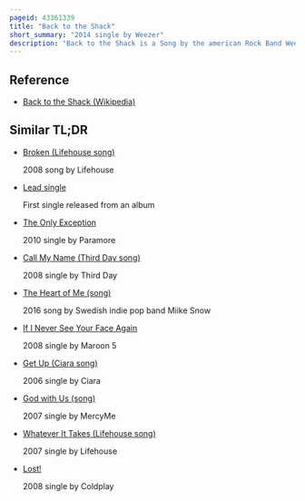 ```yaml
---
pageid: 43361339
title: "Back to the Shack"
short_summary: "2014 single by Weezer"
description: "Back to the Shack is a Song by the american Rock Band Weezer. It was released on 22 July 2014 as the first single from their ninth Studio Album Everything will be alright in the End. The Song was sent to radio Stations and uploaded to weezer's youtube Channel a Day before the official Release. It was written as a Response to the Band's past several Albums with lead Vocalist Rivers cuomo wanting to return to their Roots. The Song received generally favorable Reviews."
---
```


## Reference

- [Back to the Shack (Wikipedia)](https://en.wikipedia.org/?curid=43361339)

## Similar TL;DR

- [Broken (Lifehouse song)](/tldr/en/broken-lifehouse-song)

  2008 song by Lifehouse

- [Lead single](/tldr/en/lead-single)

  First single released from an album

- [The Only Exception](/tldr/en/the-only-exception)

  2010 single by Paramore

- [Call My Name (Third Day song)](/tldr/en/call-my-name-third-day-song)

  2008 single by Third Day

- [The Heart of Me (song)](/tldr/en/the-heart-of-me-song)

  2016 song by Swedish indie pop band Miike Snow

- [If I Never See Your Face Again](/tldr/en/if-i-never-see-your-face-again)

  2008 single by Maroon 5

- [Get Up (Ciara song)](/tldr/en/get-up-ciara-song)

  2006 single by Ciara

- [God with Us (song)](/tldr/en/god-with-us-song)

  2007 single by MercyMe

- [Whatever It Takes (Lifehouse song)](/tldr/en/whatever-it-takes-lifehouse-song)

  2007 single by Lifehouse

- [Lost!](/tldr/en/lost)

  2008 single by Coldplay
